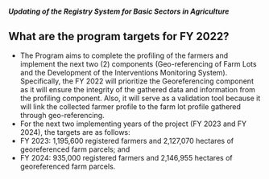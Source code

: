 ##### Updating of the Registry System for Basic Sectors in Agriculture

## What are the program targets for FY 2022?


 - The Program aims to complete the profiling of the farmers and implement the next two (2) components (Geo-referencing of Farm Lots and the Development of the Interventions Monitoring System). Specifically, the FY 2022 will prioritize the Georeferencing component as it will ensure the integrity of the gathered data and information from the profiling component. Also, it will serve as a validation tool because it will link the collected farmer profile to the farm lot profile gathered through geo-referencing.
 - For the next two implementing years of the project (FY 2023 and FY 2024), the targets are as follows:
 - FY 2023: 1,195,600 registered farmers and 2,127,070 hectares of georeferenced farm parcels; and
 - FY 2024: 935,000 registered farmers and 2,146,955 hectares of georeferenced farm parcels.
